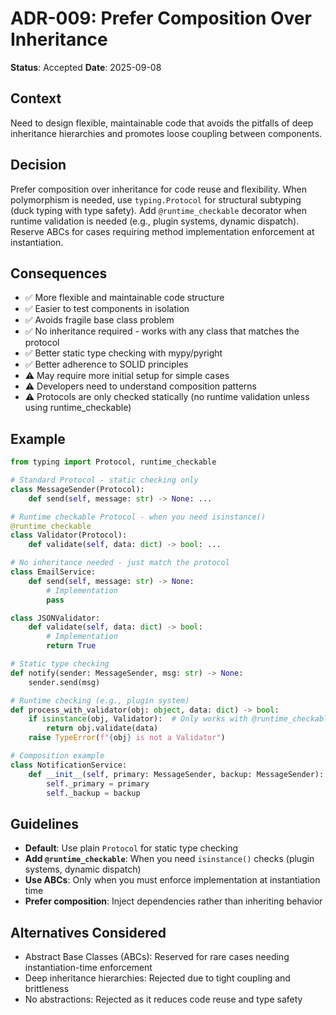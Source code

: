 # ADR-009: Prefer Composition Over Inheritance

**Status**: Accepted
**Date**: 2025-09-08

## Context
Need to design flexible, maintainable code that avoids the pitfalls of deep inheritance hierarchies and promotes loose coupling between components.

## Decision
Prefer composition over inheritance for code reuse and flexibility. When polymorphism is needed, use `typing.Protocol` for structural subtyping (duck typing with type safety). Add `@runtime_checkable` decorator when runtime validation is needed (e.g., plugin systems, dynamic dispatch). Reserve ABCs for cases requiring method implementation enforcement at instantiation.

## Consequences
- ✅ More flexible and maintainable code structure
- ✅ Easier to test components in isolation
- ✅ Avoids fragile base class problem
- ✅ No inheritance required - works with any class that matches the protocol
- ✅ Better static type checking with mypy/pyright
- ✅ Better adherence to SOLID principles
- ⚠️ May require more initial setup for simple cases
- ⚠️ Developers need to understand composition patterns
- ⚠️ Protocols are only checked statically (no runtime validation unless using runtime_checkable)

## Example
```python
from typing import Protocol, runtime_checkable

# Standard Protocol - static checking only
class MessageSender(Protocol):
    def send(self, message: str) -> None: ...

# Runtime checkable Protocol - when you need isinstance()
@runtime_checkable
class Validator(Protocol):
    def validate(self, data: dict) -> bool: ...

# No inheritance needed - just match the protocol
class EmailService:
    def send(self, message: str) -> None:
        # Implementation
        pass

class JSONValidator:
    def validate(self, data: dict) -> bool:
        # Implementation
        return True

# Static type checking
def notify(sender: MessageSender, msg: str) -> None:
    sender.send(msg)

# Runtime checking (e.g., plugin system)
def process_with_validator(obj: object, data: dict) -> bool:
    if isinstance(obj, Validator):  # Only works with @runtime_checkable
        return obj.validate(data)
    raise TypeError(f"{obj} is not a Validator")

# Composition example
class NotificationService:
    def __init__(self, primary: MessageSender, backup: MessageSender):
        self._primary = primary
        self._backup = backup
```

## Guidelines
- **Default**: Use plain `Protocol` for static type checking
- **Add `@runtime_checkable`**: When you need `isinstance()` checks (plugin systems, dynamic dispatch)
- **Use ABCs**: Only when you must enforce implementation at instantiation time
- **Prefer composition**: Inject dependencies rather than inheriting behavior

## Alternatives Considered
- Abstract Base Classes (ABCs): Reserved for rare cases needing instantiation-time enforcement
- Deep inheritance hierarchies: Rejected due to tight coupling and brittleness
- No abstractions: Rejected as it reduces code reuse and type safety

